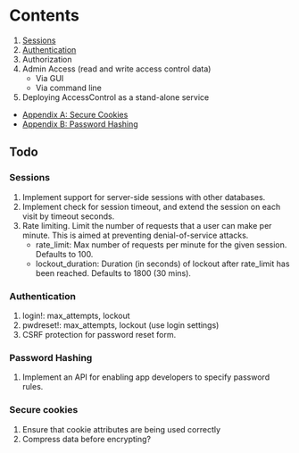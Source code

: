 # Contents

1. [Sessions](Sessions.md)
2. [Authentication](Authentication.md)
3. Authorization
4. Admin Access (read and write access control data)
    - Via GUI
    - Via command line
5. Deploying AccessControl as a stand-alone service

- [Appendix A: Secure Cookies](SecureCookies.md)
- [Appendix B: Password Hashing](PasswordHash.md)


## Todo

### Sessions
1. Implement support for server-side sessions with other databases.
2. Implement check for session timeout, and extend the session on each visit by timeout seconds.
3. Rate limiting. Limit the number of requests that a user can make per minute. This is aimed at preventing denial-of-service attacks.
    - rate_limit:       Max number of requests per minute for the given session. Defaults to 100.
    - lockout_duration: Duration (in seconds) of lockout after rate_limit has been reached. Defaults to 1800 (30 mins).

### Authentication
1. login!: max_attempts, lockout
2. pwdreset!: max_attempts, lockout (use login settings)
3. CSRF protection for password reset form.

### Password Hashing
1. Implement an API for enabling app developers to specify password rules.

### Secure cookies
1. Ensure that cookie attributes are being used correctly
2. Compress data before encrypting?
